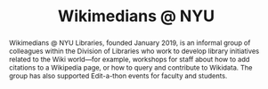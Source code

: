 ---
pid: wikimedians
done: true
title: Wikimedians @ NYU
featured: true
category: Other
tags:
- public-humanities
abstract: Wikimedians @ NYU Libraries, founded January 2019, is an informal group
  of colleagues within the Division of Libraries who work to develop library initiatives
  related to the Wiki world—for example, workshops for staff about how to add citations
  to a Wikipedia page, or how to query and contribute to Wikidata. The group has also
  supported Edit-a-thon events for faculty and students.
pis:
- provo
- karlin
- kehoe
link: https://guides.nyu.edu/wikimedia-toolkit
image: wikimedians.jpg
hero_image: "/media/projects/wikimedians.jpg"
order: '011'
layout: project
---